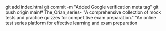git add index.html
git commit -m "Added Google verification meta tag"
git push origin main# The_Orian_series-
"A comprehensive collection of mock tests and practice quizzes for competitive exam preparation."  "An online test series platform for effective learning and exam preparation

